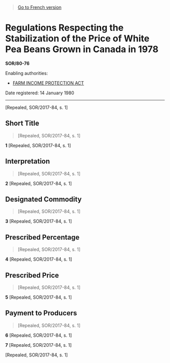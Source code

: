 > [Go to French version](/fr/Règlements/Décrets,%20ordonnances%20et%20règlements%20statutaires/80/76.md)

# Regulations Respecting the Stabilization of the Price of White Pea Beans Grown in Canada in 1978

**SOR/80-76**

Enabling authorities: 
- [FARM INCOME PROTECTION ACT](/en/Acts/Statutes%20of%20Canada/1991/c.%2022.md)

Date registered: 14 January 1980

----------


[Repealed, SOR/2017-84, s. 1]



## Short Title
> [Repealed, SOR/2017-84, s. 1]



**1** [Repealed, SOR/2017-84, s. 1]




## Interpretation
> [Repealed, SOR/2017-84, s. 1]



**2** [Repealed, SOR/2017-84, s. 1]




## Designated Commodity
> [Repealed, SOR/2017-84, s. 1]



**3** [Repealed, SOR/2017-84, s. 1]




## Prescribed Percentage
> [Repealed, SOR/2017-84, s. 1]



**4** [Repealed, SOR/2017-84, s. 1]




## Prescribed Price
> [Repealed, SOR/2017-84, s. 1]



**5** [Repealed, SOR/2017-84, s. 1]




## Payment to Producers
> [Repealed, SOR/2017-84, s. 1]



**6** [Repealed, SOR/2017-84, s. 1]



**7** [Repealed, SOR/2017-84, s. 1]


[Repealed, SOR/2017-84, s. 1]


